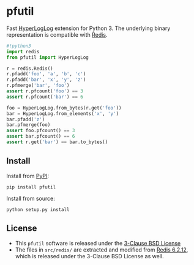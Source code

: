 pfutil
======

Fast [HyperLogLog](https://en.wikipedia.org/wiki/HyperLogLog) extension for Python 3.  The underlying binary representation is compatible with [Redis](https://redis.io).

```python
#!python3
import redis
from pfutil import HyperLogLog

r = redis.Redis()
r.pfadd('foo', 'a', 'b', 'c')
r.pfadd('bar', 'x', 'y', 'z')
r.pfmerge('bar', 'foo')
assert r.pfcount('foo') == 3
assert r.pfcount('bar') == 6

foo = HyperLogLog.from_bytes(r.get('foo'))
bar = HyperLogLog.from_elements('x', 'y')
bar.pfadd('z')
bar.pfmerge(foo)
assert foo.pfcount() == 3
assert bar.pfcount() == 6
assert r.get('bar') == bar.to_bytes()
```


Install
-------

Install from [PyPI](https://pypi.org/project/pfutil/):
```
pip install pfutil
```

Install from source:
```
python setup.py install
```


License
-------

* This `pfutil` software is released under the [3-Clause BSD License](https://opensource.org/license/bsd-3-clause)
* The files in `src/redis/` are extracted and modified from [Redis 6.2.12](https://github.com/redis/redis/tree/6.2.12), which is released under the 3-Clause BSD License as well.

